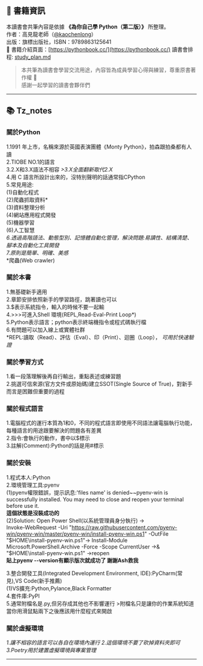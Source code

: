 ## 📘 書籍資訊

本讀書會共筆內容是依據 **《為你自己學 Python（第二版）》** 所整理。  
作者：高見龍老師（[@kaochenlong](https://github.com/kaochenlong)）  
出版：旗標出版社，ISBN：9789863125641  
📖 書籍介紹頁面：[https://pythonbook.cc/](https://pythonbook.cc/)
讀書會排程: [study_plan.md](./study_plan.md)
> 本共筆為讀書會學習交流用途，內容皆為成員學習心得與練習，尊重原書著作權 🙏  
> 感謝一起學習的讀書會夥伴們
---

## 📚 Tz_notes
### 關於Python
1.1991 年上市，名稱來源於英國表演團體《Monty Python》，拍森跟拍桑都有人讀  
2.TIOBE NO.1的語言  
3.2.X和3.X語法不相容 *>3.X全面翻新取代2.X*  
4.用 C 語言所設計出來的，沒特別聲明的話通常指CPython  
5.常見用途:  
  (1)自動化程式  
  (2)爬蟲抓取資料*  
  (3)資料整理分析  
  (4)網站應用程式開發  
  (5)機器學習  
  (6)人工智慧  
*6.透過高階語法、動態型別、記憶體自動化管理，解決問題:易讀性、結構清楚、腳本及自動化工具開發*  
*7.原則是簡單、明確、美感*  
*爬蟲(Web crawler)

### 關於本書
1.無基礎新手適用  
2.章節安排依照新手的學習路徑，跳著讀也可以  
3.$表示系統指令，輸入的時候不要一起輸  
4.>>>可進入Shell 環境(REPL,Read-Eval-Print Loop*)  
5.Python表示語言；python表示終端機指令或程式碼執行檔  
6.有問題可以加入線上或實體社群  
  *REPL:讀取（Read）、評估（Eval）、印（Print）、迴圈（Loop）， *可用於快速驗證*  

### 關於學習方式
1.看一段落理解後再自行輸出，重點表述或練習題  
2.挑選可信來源(官方文件或原始碼)建立SSOT(Single Source of True)，對新手而言是困難但重要的過程

### 關於程式語言
1.電腦程式的運行本質為1和0，不同的程式語言即使用不同語法讓電腦執行功能，每種語言的用途跟要解決的問題各有差異  
2.指令:會執行的動作，書中以$標示  
3.註解(Comment):Python的話是用#標示  

### 關於安裝
1.程式本人:Python  
2.環境管理工具:pyenv  
  (1)pyenv權限錯誤，提示訊息:'files name' is denied~~pyenv-win is successfully installed. You may need to close and reopen your terminal before use it.  
  **這個狀態是沒裝成功的**  
  (2)Solution: Open Power Shell(以系統管理員身分執行) ->  
  Invoke-WebRequest -Uri "https://raw.githubusercontent.com/pyenv-win/pyenv-win/master/pyenv-win/install-pyenv-win.ps1" -OutFile "$HOME\install-pyenv-win.ps1"->  
  Install-Module Microsoft.PowerShell.Archive -Force -Scope CurrentUser ->& "$HOME\install-pyenv-win.ps1" ->reopen  
  **貼上pyenv --version有顯示版次就成功了  謝謝Ash救我** 

3.整合開發工具(Integrated Development Environment, IDE):PyCharm(常見),VS Code(新手推薦)  
  (1)VS擴充:Python,Pylance,Black Formatter  
4.套件庫:PyPI  
5.通常附檔名是.py,但另存成其他也不影響運行 >附檔名只是讓你的作業系統知道當你用滑鼠點兩下之後應該用什麼程式來開啟

### 關於虛擬環境
*1.讓不相容的語言可以各自在環境內運行*
*2.這個環境不要了砍掉資料夾即可*
*3.Poetry用於建置虛擬環境與專案管理*


---
